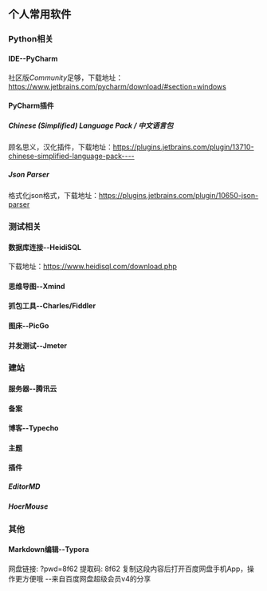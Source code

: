## 个人常用软件

### Python相关

#### IDE--PyCharm

社区版*Community*足够，下载地址：https://www.jetbrains.com/pycharm/download/#section=windows

#### PyCharm插件

##### Chinese (Simplified) Language Pack / 中文语言包

顾名思义，汉化插件，下载地址：https://plugins.jetbrains.com/plugin/13710-chinese-simplified-language-pack----

##### Json Parser

格式化json格式，下载地址：https://plugins.jetbrains.com/plugin/10650-json-parser

### 测试相关

#### 数据库连接--HeidiSQL

下载地址：https://www.heidisql.com/download.php

#### 思维导图--Xmind



#### 抓包工具--Charles/Fiddler

#### 图床--PicGo

#### 并发测试--Jmeter

### 建站

#### 服务器--腾讯云

#### 备案

#### 博客--Typecho

#### 主题

#### 插件

##### EditorMD

##### HoerMouse

### 其他

#### Markdown编辑--Typora

网盘链接: ?pwd=8f62 提取码: 8f62 复制这段内容后打开百度网盘手机App，操作更方便哦 
--来自百度网盘超级会员v4的分享